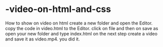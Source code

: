 # -video-on-html-and-css
How to show on video on html
create a new folder and open the Editor.
copy the code in video.html to the Editor.
click on file and then on save as open your new folder and type index.html
on the next step create a video and save it as video.mp4.
you did it.
